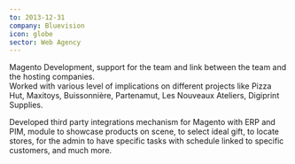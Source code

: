 ```yaml
---
to: 2013-12-31
company: Bluevision
icon: globe
sector: Web Agency
---
```

Magento Development, support for the team and link between the team and the hosting companies.  
Worked with various level of implications on different projects like Pizza Hut, Maxitoys, Buissonnière, Partenamut, Les Nouveaux Ateliers, Digiprint Supplies.

Developed third party integrations mechanism for Magento with ERP and PIM, module to showcase products on scene, to select ideal gift, to locate stores, for the admin to have specific tasks with schedule linked to specific customers, and much more.

